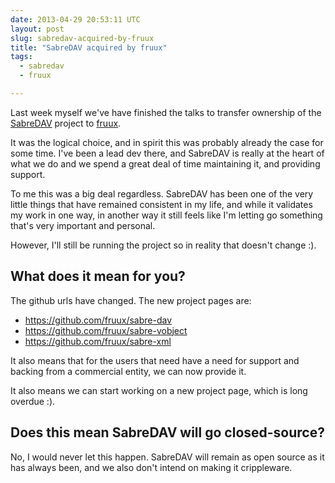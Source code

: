 ```yaml
---
date: 2013-04-29 20:53:11 UTC
layout: post
slug: sabredav-acquired-by-fruux
title: "SabreDAV acquired by fruux"
tags:
  - sabredav
  - fruux

---
```


Last week myself we've have finished the talks to transfer ownership
of the [SabreDAV][1] project to [fruux][2].

It was the logical choice, and in spirit this was probably already the case for
some time. I've been a lead dev there, and SabreDAV is really at the heart of
what we do and we spend a great deal of time maintaining it, and providing
support.

To me this was a big deal regardless. SabreDAV has been one of the very little
things that have remained consistent in my life, and while it validates my
work in one way, in another way it still feels like I'm letting go something
that's very important and personal.

However, I'll still be running the project so in reality that doesn't change
:).

What does it mean for you?
--------------------------

The github urls have changed. The new project pages are:

* https://github.com/fruux/sabre-dav
* https://github.com/fruux/sabre-vobject
* https://github.com/fruux/sabre-xml

It also means that for the users that need have a need for support and backing
from a commercial entity, we can now provide it.

It also means we can start working on a new project page, which is long
overdue :).

Does this mean SabreDAV will go closed-source?
----------------------------------------------

No, I would never let this happen. SabreDAV will remain as open source as it
has always been, and we also don't intend on making it crippleware.

[1]: http://code.google.com/p/sabredav
[2]: https://fruux.com/
